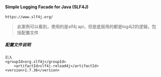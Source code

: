 #### Simple Logging Facade for Java (SLF4J)

`https://www.slf4j.org/`

> 此案例可以看到，使用的是slf4j api，但是底层用的都是log4j2的逻辑，包括配置文件

##### 配置文件说明

```
引入
<groupId>org.slf4j</groupId>
    <artifactId>slf4j-reload4j</artifactId>
<version>1.7.36</version>

```
